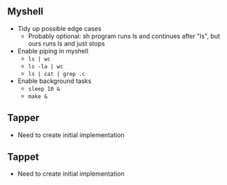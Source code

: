 ## Myshell
- Tidy up possible edge cases
  - Probably optional: sh program runs ls and continues after "ls<EOF>", but ours runs ls and just stops
- Enable piping in myshell
  - `ls | wc`
  - `ls -la | wc`
  - `ls | cat | grep .c`
- Enable background tasks
  - `sleep 10 &`
  - `make &`

## Tapper
- Need to create initial implementation

## Tappet
- Need to create initial implementation
